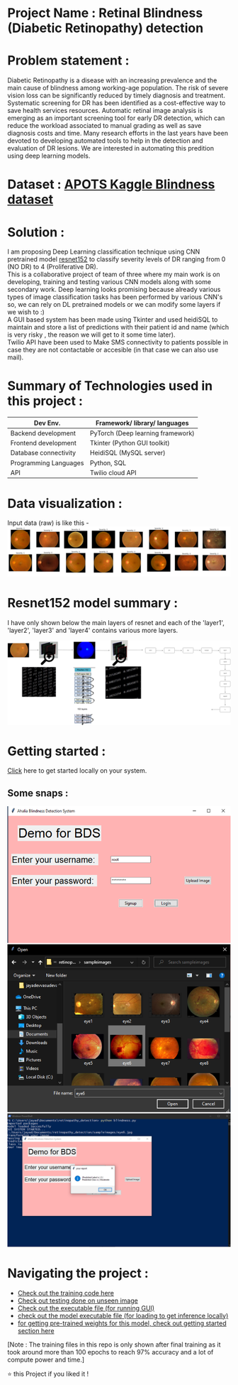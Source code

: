 # Project Name : Retinal Blindness (Diabetic Retinopathy) detection   

# Problem statement :    
Diabetic Retinopathy is a disease with an increasing prevalence and the main cause of blindness among working-age population. The risk of severe vision loss can be significantly reduced by timely diagnosis and treatment. Systematic screening for DR has been identified as a cost-effective way to save health services resources. Automatic retinal image analysis is emerging as an important screening tool for early DR detection, which can reduce the workload associated to manual grading as well as save diagnosis costs and time. Many research efforts in the last years have been devoted to developing automated tools to help in the detection and evaluation of DR lesions.
We are interested in automating this predition using deep learning models.

# Dataset : [APOTS Kaggle Blindness dataset](https://www.kaggle.com/c/aptos2019-blindness-detection)      

# Solution :   
I am proposing Deep Learning classification technique using CNN pretrained model [resnet152](https://github.com/pytorch/vision/blob/master/torchvision/models/resnet.py) to classify severity levels of DR ranging from 0 (NO DR) to 4 (Proliferative DR).   
This is a collaborative project of team of three where my main work is on developing, training and testing various CNN models along with some secondary work.
Deep learning looks promising because already various types of image classification tasks has been performed by various CNN's so, we can rely on DL pretrained models or we can modify some layers if we wish to :)    
A GUI based system has been made using Tkinter and used heidiSQL to maintain and store a list of predictions with their patient id and name (which is very risky , the reason we will get to it some time later).   
Twilio API have been used to Make SMS connectivity to patients possible in case they are not contactable or accesible (in that case we can also use mail).       

# Summary of Technologies used in this project :       
| Dev Env. | Framework/ library/ languages |
| ------------- | ------------- |
| Backend development  | PyTorch (Deep learning framework) |
| Frontend development | Tkinter (Python GUI toolkit) |
| Database connectivity | HeidiSQL (MySQL server) |
| Programming Languages | Python, SQL |
| API | Twilio cloud API|      

# Data visualization :     
Input data (raw) is like this -     
![visual1](images/visual1.JPG)

# Resnet152 model summary :     
I have only shown below the main layers of resnet and each of the 'layer1', 'layer2', 'layer3' and 'layer4' contains various more layers.      

![mat](images/mat.png)    

    
# Getting started :       
[Click](https://github.com//ajaynair710/Diabetic-Retinopathy-Detection/blob/main/GettingStarted.md) here to get started locally on your system.

## Some snaps :     
![images/gui1.JPG](images/gui1.PNG)
![images/gui2.JPG](images/gui2.PNG)
![images/gui3.JPG](images/gui3.PNG)      

 
  
 
# Navigating the project :  
* [Check out the training code here](https://github.com//ajaynair710/Diabetic-Retinopathy-Detection/blob/main/training.ipynb)  
* [Check out testing done on unseen image](https://github.com//ajaynair710/Diabetic-Retinopathy-Detection/blob/main/Single_test_inference.ipynb)    
* [Check out the executable file (for running GUI)](https://github.com//ajaynair710/Diabetic-Retinopathy-Detection/blob/main/blindness.py)    
* [check out the model executable file (for loading to get inference locally)](https://github.com//ajaynair710/Diabetic-Retinopathy-Detection/blob/main/model.py)    
* [for getting pre-trained weights for this model, check out getting started section here](https://github.com//ajaynair710/Diabetic-Retinopathy-Detection/blob/main/GettingStarted.md)       

[Note : The training files in this repo is only shown after final training as it took around more than 100 epochs to reach 97% accuracy and a lot of compute power and time.]     


⭐️ this Project if you liked it !
